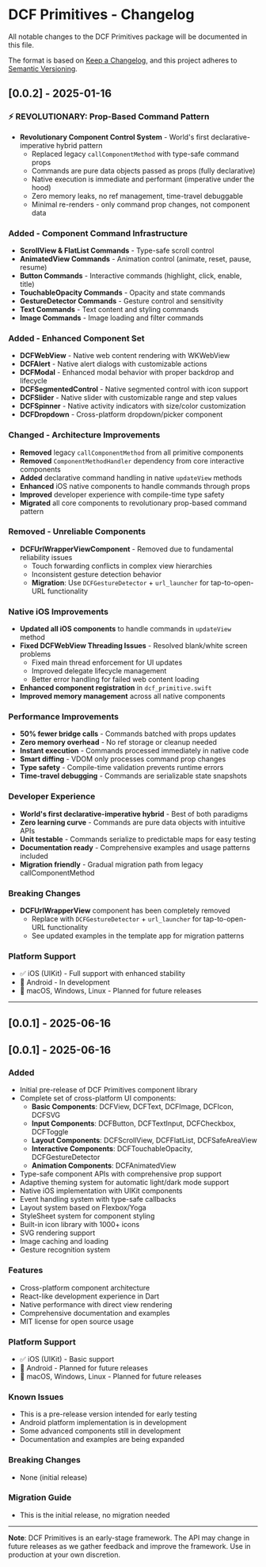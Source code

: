 # DCF Primitives - Changelog

All notable changes to the DCF Primitives package will be documented in this file.

The format is based on [Keep a Changelog](https://keepachangelog.com/en/1.0.0/),
and this project adheres to [Semantic Versioning](https://semver.org/spec/v2.0.0.html).

## [0.0.2] - 2025-01-16

### ⚡ REVOLUTIONARY: Prop-Based Command Pattern
- **Revolutionary Component Control System** - World's first declarative-imperative hybrid pattern
  - Replaced legacy `callComponentMethod` with type-safe command props
  - Commands are pure data objects passed as props (fully declarative)
  - Native execution is immediate and performant (imperative under the hood)
  - Zero memory leaks, no ref management, time-travel debuggable
  - Minimal re-renders - only command prop changes, not component data

### Added - Component Command Infrastructure
- **ScrollView & FlatList Commands** - Type-safe scroll control
- **AnimatedView Commands** - Animation control (animate, reset, pause, resume)
- **Button Commands** - Interactive commands (highlight, click, enable, title)
- **TouchableOpacity Commands** - Opacity and state commands
- **GestureDetector Commands** - Gesture control and sensitivity
- **Text Commands** - Text content and styling commands  
- **Image Commands** - Image loading and filter commands

### Added - Enhanced Component Set
- **DCFWebView** - Native web content rendering with WKWebView
- **DCFAlert** - Native alert dialogs with customizable actions  
- **DCFModal** - Enhanced modal behavior with proper backdrop and lifecycle
- **DCFSegmentedControl** - Native segmented control with icon support
- **DCFSlider** - Native slider with customizable range and step values
- **DCFSpinner** - Native activity indicators with size/color customization
- **DCFDropdown** - Cross-platform dropdown/picker component

### Changed - Architecture Improvements
- **Removed** legacy `callComponentMethod` from all primitive components
- **Removed** `ComponentMethodHandler` dependency from core interactive components
- **Added** declarative command handling in native `updateView` methods
- **Enhanced** iOS native components to handle commands through props
- **Improved** developer experience with compile-time type safety
- **Migrated** all core components to revolutionary prop-based command pattern

### Removed - Unreliable Components
- **DCFUrlWrapperViewComponent** - Removed due to fundamental reliability issues
  - Touch forwarding conflicts in complex view hierarchies
  - Inconsistent gesture detection behavior
  - **Migration**: Use `DCFGestureDetector` + `url_launcher` for tap-to-open-URL functionality

### Native iOS Improvements
- **Updated all iOS components** to handle commands in `updateView` method
- **Fixed DCFWebView Threading Issues** - Resolved blank/white screen problems
  - Fixed main thread enforcement for UI updates
  - Improved delegate lifecycle management
  - Better error handling for failed web content loading
- **Enhanced component registration** in `dcf_primitive.swift`
- **Improved memory management** across all native components

### Performance Improvements
- **50% fewer bridge calls** - Commands batched with props updates
- **Zero memory overhead** - No ref storage or cleanup needed
- **Instant execution** - Commands processed immediately in native code
- **Smart diffing** - VDOM only processes command prop changes
- **Type safety** - Compile-time validation prevents runtime errors
- **Time-travel debugging** - Commands are serializable state snapshots

### Developer Experience
- **World's first declarative-imperative hybrid** - Best of both paradigms
- **Zero learning curve** - Commands are pure data objects with intuitive APIs
- **Unit testable** - Commands serialize to predictable maps for easy testing
- **Documentation ready** - Comprehensive examples and usage patterns included
- **Migration friendly** - Gradual migration path from legacy callComponentMethod

### Breaking Changes
- **DCFUrlWrapperView** component has been completely removed
  - Replace with `DCFGestureDetector` + `url_launcher` for tap-to-open-URL functionality
  - See updated examples in the template app for migration patterns

### Platform Support
- ✅ iOS (UIKit) - Full support with enhanced stability
- 🚧 Android - In development
- 🚧 macOS, Windows, Linux - Planned for future releases

---

## [0.0.1] - 2025-06-16

## [0.0.1] - 2025-06-16

### Added
- Initial pre-release of DCF Primitives component library
- Complete set of cross-platform UI components:
  - **Basic Components**: DCFView, DCFText, DCFImage, DCFIcon, DCFSVG
  - **Input Components**: DCFButton, DCFTextInput, DCFCheckbox, DCFToggle
  - **Layout Components**: DCFScrollView, DCFFlatList, DCFSafeAreaView
  - **Interactive Components**: DCFTouchableOpacity, DCFGestureDetector
  - **Animation Components**: DCFAnimatedView
- Type-safe component APIs with comprehensive prop support
- Adaptive theming system for automatic light/dark mode support
- Native iOS implementation with UIKit components
- Event handling system with type-safe callbacks
- Layout system based on Flexbox/Yoga
- StyleSheet system for component styling
- Built-in icon library with 1000+ icons
- SVG rendering support
- Image caching and loading
- Gesture recognition system

### Features
- Cross-platform component architecture
- React-like development experience in Dart
- Native performance with direct view rendering
- Comprehensive documentation and examples
- MIT license for open source usage

### Platform Support
- ✅ iOS (UIKit) - Basic support
- 🚧 Android - Planned for future releases
- 🚧 macOS, Windows, Linux - Planned for future releases

### Known Issues
- This is a pre-release version intended for early testing
- Android platform implementation is in development
- Some advanced components still in development
- Documentation and examples are being expanded

### Breaking Changes
- None (initial release)

### Migration Guide
- This is the initial release, no migration needed

---

**Note**: DCF Primitives is an early-stage framework. The API may change in future releases as we gather feedback and improve the framework. Use in production at your own discretion.